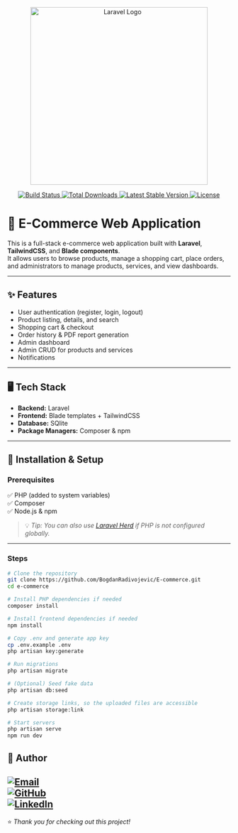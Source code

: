 <p align="center">
  <a href="https://laravel.com" target="_blank">
    <img src="https://raw.githubusercontent.com/laravel/art/master/logo-lockup/5%20SVG/2%20CMYK/1%20Full%20Color/laravel-logolockup-cmyk-red.svg" width="400" alt="Laravel Logo">
  </a>
</p>

<p align="center">
  <a href="https://github.com/laravel/framework/actions">
    <img src="https://github.com/laravel/framework/workflows/tests/badge.svg" alt="Build Status">
  </a>
  <a href="https://packagist.org/packages/laravel/framework">
    <img src="https://img.shields.io/packagist/dt/laravel/framework" alt="Total Downloads">
  </a>
  <a href="https://packagist.org/packages/laravel/framework">
    <img src="https://img.shields.io/packagist/v/laravel/framework" alt="Latest Stable Version">
  </a>
  <a href="https://packagist.org/packages/laravel/framework">
    <img src="https://img.shields.io/packagist/l/laravel/framework" alt="License">
  </a>
</p>

# 🛒 E-Commerce Web Application

This is a full-stack e-commerce web application built with **Laravel**, **TailwindCSS**, and **Blade components**.  
It allows users to browse products, manage a shopping cart, place orders, and administrators to manage products, services, and view dashboards.

---

## ✨ Features

- User authentication (register, login, logout)
- Product listing, details, and search
- Shopping cart & checkout
- Order history & PDF report generation
- Admin dashboard
- Admin CRUD for products and services
- Notifications

---

## 🖥️ Tech Stack

- **Backend:** Laravel
- **Frontend:** Blade templates + TailwindCSS
- **Database:** SQlite
- **Package Managers:** Composer & npm

---

## 🚀 Installation & Setup

### Prerequisites
✅ PHP (added to system variables)  
✅ Composer  
✅ Node.js & npm  

> 💡 *Tip: You can also use [Laravel Herd](https://herd.laravel.com/) if PHP is not configured globally.*

---

### Steps

```bash
# Clone the repository
git clone https://github.com/BogdanRadivojevic/E-commerce.git
cd e-commerce

# Install PHP dependencies if needed
composer install

# Install frontend dependencies if needed
npm install

# Copy .env and generate app key
cp .env.example .env
php artisan key:generate

# Run migrations
php artisan migrate

# (Optional) Seed fake data
php artisan db:seed

# Create storage links, so the uploaded files are accessible
php artisan storage:link

# Start servers
php artisan serve
npm run dev
```

## 👤 Author

[![Email](https://img.shields.io/badge/Email-radivojevic.bogdan1@gmail.com-blue?style=for-the-badge&logo=gmail)](mailto:radivojevic.bogdan1@gmail.com)  
[![GitHub](https://img.shields.io/badge/GitHub-BogdanRadivojevic-181717?style=for-the-badge&logo=github)](https://github.com/BogdanRadivojevic)  
[![LinkedIn](https://img.shields.io/badge/LinkedIn-Bogdan%20Radivojevi%C4%87-0077B5?style=for-the-badge&logo=linkedin)](https://www.linkedin.com/in/bogdan-radivojevi%C4%87-4678a6260/)
---

⭐ *Thank you for checking out this project!*
